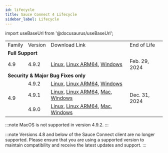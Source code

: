 ```yaml
---
id: lifecycle
title: Sauce Connect 4 Lifecycle
sidebar_label: Lifecycle
---
```


import useBaseUrl from '@docusaurus/useBaseUrl';

<table>
  <tr>
   <td>Family</td>
   <td>Version</td>
   <td>Download Link</td>
   <td>End of Life</td>
  </tr>
  <tr>
   <td colspan="4" ><strong>Full Support</strong></td>
  </tr>
  <tr>
   <td rowspan="1" >4.9</td>
   <td>4.9.2</td>
   <td>
    <a href="https://saucelabs.com/downloads/sc-4.9.2-linux.tar.gz">Linux</a>, <a href="https://saucelabs.com/downloads/sc-4.9.2-linux-arm64.tar.gz">Linux ARM64</a>, <a href="https://saucelabs.com/downloads/sc-4.9.2-win32.zip">Windows</a>
   </td>
   <td rowspan="2" >Feb. 29, 2024</td>
  </tr>
  <tr>
  </tr>
  <tr>
   <td colspan="4" ><strong>Security & Major Bug Fixes only</strong></td>
  </tr>
  <tr>
   <td rowspan="3">4.9</td>
   <td>4.9.2</td>
   <td>
    <a href="https://saucelabs.com/downloads/sc-4.9.2-linux.tar.gz">Linux</a>, <a href="https://saucelabs.com/downloads/sc-4.9.2-linux-arm64.tar.gz">Linux ARM64</a>, <a href="https://saucelabs.com/downloads/sc-4.9.2-win32.zip">Windows</a>
   </td>
   <td rowspan="3">Dec. 31, 2024</td>
  </tr>
   <tr>
   <td>4.9.1</td>
   <td>
    <a href="https://saucelabs.com/downloads/sc-4.9.1-linux.tar.gz">Linux</a>, <a href="https://saucelabs.com/downloads/sc-4.9.1-linux-arm64.tar.gz">Linux ARM64</a>, <a href="https://saucelabs.com/downloads/sc-4.9.1-osx.zip">Mac</a>, <a href="https://saucelabs.com/downloads/sc-4.9.1-win32.zip">Windows</a>
   </td>
  </tr>
   <tr>
   <td>4.9.0</td>
   <td>
    <a href="https://saucelabs.com/downloads/sc-4.9.0-linux.tar.gz">Linux</a>, <a href="https://saucelabs.com/downloads/sc-4.9.0-linux-arm64.tar.gz">Linux ARM64</a>, <a href="https://saucelabs.com/downloads/sc-4.9.0-osx.zip">Mac</a>, <a href="https://saucelabs.com/downloads/sc-4.9.0-win32.zip">Windows</a>
   </td>
  </tr>
</table>

:::note
MacOS is not supported in version 4.9.2.
:::

:::note
Versions 4.8 and below of the Sauce Connect client are no longer supported. Please ensure that you are using a supported version to maintain compatibility and receive the latest updates and support.
:::
